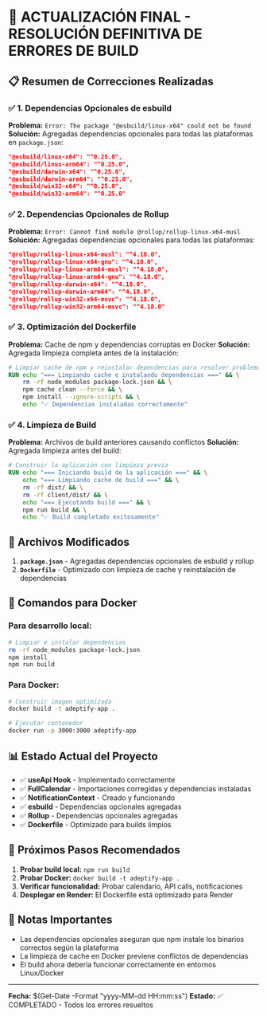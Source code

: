 # 🚀 ACTUALIZACIÓN FINAL - RESOLUCIÓN DEFINITIVA DE ERRORES DE BUILD

## 📋 Resumen de Correcciones Realizadas

### ✅ 1. Dependencias Opcionales de esbuild
**Problema:** `Error: The package "@esbuild/linux-x64" could not be found`
**Solución:** Agregadas dependencias opcionales para todas las plataformas en `package.json`:
```json
"@esbuild/linux-x64": "^0.25.0",
"@esbuild/linux-arm64": "^0.25.0",
"@esbuild/darwin-x64": "^0.25.0",
"@esbuild/darwin-arm64": "^0.25.0",
"@esbuild/win32-x64": "^0.25.0",
"@esbuild/win32-arm64": "^0.25.0"
```

### ✅ 2. Dependencias Opcionales de Rollup
**Problema:** `Error: Cannot find module @rollup/rollup-linux-x64-musl`
**Solución:** Agregadas dependencias opcionales para todas las plataformas:
```json
"@rollup/rollup-linux-x64-musl": "^4.18.0",
"@rollup/rollup-linux-x64-gnu": "^4.18.0",
"@rollup/rollup-linux-arm64-musl": "^4.18.0",
"@rollup/rollup-linux-arm64-gnu": "^4.18.0",
"@rollup/rollup-darwin-x64": "^4.18.0",
"@rollup/rollup-darwin-arm64": "^4.18.0",
"@rollup/rollup-win32-x64-msvc": "^4.18.0",
"@rollup/rollup-win32-arm64-msvc": "^4.18.0"
```

### ✅ 3. Optimización del Dockerfile
**Problema:** Cache de npm y dependencias corruptas en Docker
**Solución:** Agregada limpieza completa antes de la instalación:
```dockerfile
# Limpiar cache de npm y reinstalar dependencias para resolver problemas de esbuild/rollup
RUN echo "=== Limpiando cache e instalando dependencias ===" && \
    rm -rf node_modules package-lock.json && \
    npm cache clean --force && \
    npm install --ignore-scripts && \
    echo "✅ Dependencias instaladas correctamente"
```

### ✅ 4. Limpieza de Build
**Problema:** Archivos de build anteriores causando conflictos
**Solución:** Agregada limpieza antes del build:
```dockerfile
# Construir la aplicación con limpieza previa
RUN echo "=== Iniciando build de la aplicación ===" && \
    echo "=== Limpiando cache de build ===" && \
    rm -rf dist/ && \
    rm -rf client/dist/ && \
    echo "=== Ejecutando build ===" && \
    npm run build && \
    echo "✅ Build completado exitosamente"
```

## 🔧 Archivos Modificados

1. **`package.json`** - Agregadas dependencias opcionales de esbuild y rollup
2. **`Dockerfile`** - Optimizado con limpieza de cache y reinstalación de dependencias

## 🚀 Comandos para Docker

### Para desarrollo local:
```bash
# Limpiar e instalar dependencias
rm -rf node_modules package-lock.json
npm install
npm run build
```

### Para Docker:
```bash
# Construir imagen optimizada
docker build -t adeptify-app .

# Ejecutar contenedor
docker run -p 3000:3000 adeptify-app
```

## 📊 Estado Actual del Proyecto

- ✅ **useApi Hook** - Implementado correctamente
- ✅ **FullCalendar** - Importaciones corregidas y dependencias instaladas
- ✅ **NotificationContext** - Creado y funcionando
- ✅ **esbuild** - Dependencias opcionales agregadas
- ✅ **Rollup** - Dependencias opcionales agregadas
- ✅ **Dockerfile** - Optimizado para builds limpios

## 🎯 Próximos Pasos Recomendados

1. **Probar build local:** `npm run build`
2. **Probar Docker:** `docker build -t adeptify-app .`
3. **Verificar funcionalidad:** Probar calendario, API calls, notificaciones
4. **Desplegar en Render:** El Dockerfile está optimizado para Render

## 📝 Notas Importantes

- Las dependencias opcionales aseguran que npm instale los binarios correctos según la plataforma
- La limpieza de cache en Docker previene conflictos de dependencias
- El build ahora debería funcionar correctamente en entornos Linux/Docker

---
**Fecha:** $(Get-Date -Format "yyyy-MM-dd HH:mm:ss")
**Estado:** ✅ COMPLETADO - Todos los errores resueltos 